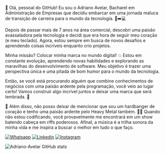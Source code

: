 👋 Olá, pessoal do GitHub! Eu sou o Adriano Avelar, Bacharel em Administração de Empresas que decidiu embarcar em uma jornada maluca de transição de carreira para o mundo da tecnologia. 💼➡️💻

Depois de passar mais de 7 anos na área comercial, descobri uma paixão avassaladora pela tecnologia e decidi que era hora de seguir meu coração (e meu teclado). Agora, estou sempre em busca de novos desafios e aprendendo coisas incríveis enquanto crio projetos.

Minha missão? Colocar minha marca no mundo digital! 💥 Estou em constante evolução, aprendendo novas habilidades e explorando as maravilhas do desenvolvimento de software. Meu objetivo é trazer uma perspectiva única e uma pitada de bom humor para o mundo da tecnologia.

Então, se você está procurando alguém que combine conhecimentos de negócios com uma paixão ardente pela programação, você veio ao lugar certo! Vamos construir algo incrível juntos e deixar uma marca que será lembrada. 🚀

🤘 Além disso, não posso deixar de mencionar que sou um hardbanger de coração e tenho uma paixão ardente pelo Heavy Metal também. 🎸🤟 Quando não estou codificando, você provavelmente me encontrará em um show batendo cabeça em riffs poderosos. Afinal, a música é a trilha sonora da minha vida e me inspira a buscar o melhor em tudo o que faço.

[![Whatsapp](https://img.shields.io/badge/WhatsApp-25D366?style=for-the-badge&logo=whatsapp&logoColor=white)](https://wa.me/5591981728435)
[![Linkedin](https://img.shields.io/badge/LinkedIn-0077B5?style=for-the-badge&logo=linkedin&logoColor=white)](https://www.linkedin.com/in/adriano-avelar-150393202/)
[![Instagram](https://img.shields.io/badge/Instagram-E4405F?style=for-the-badge&logo=instagram&logoColor=white)](https://www.instagram.com/avelar.2022/)

![Adriano-Avelar GitHub stats](https://github-readme-stats.vercel.app/api?username=Adriano-Avelar&show_icons=true&theme=radical)
